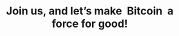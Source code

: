 ---
category: "footer-section"
subTitle: "Supporting the Bitcoin Wildlife Conservatorium by building a more powerful and versatile Bitcoin, we're creating a future where technology empowers positive change for our planet"
title: '<h1 class="text-white font-dmSans text-[40px] lg:text-5xl font-bold leading-normal">Join us, and let’s make <span class="text-bitcoinWildlifeYellow">&nbsp;Bitcoin&nbsp;</span> a force for good!</h1>'
quickLinks:
  - {
      title: "Docs",
      url: "",
    }
  - {
      title: "Github",
      url: "https://github.com/Bitcoin-Wildlife-Sanctuary/bitcoin-circle-stark",
    }
socialLinks:
  - {
      title: "x",
      url: "https://x.com/BitcoinWildlife",
      featuredImage: "../../images/svgs/x.svg",
    }
  - {
      title: "telegram",
      url: "https://t.me/+3dsGdBXM87szZWZh",
      featuredImage: "../../images/svgs/telegram.svg",
    }
---